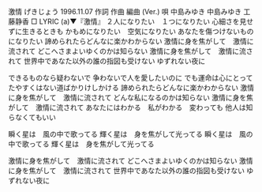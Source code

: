 激情
げきじょう
1996.11.07
作詞  作曲  編曲 (Ver.)   唄
中島みゆき   中島みゆき       工藤静香
□ LYRIC (a)▼『激情』
２人になりたい　１つになりたい
心細さを見せずに生きるときも
かもめになりたい　空気になりたい
あなたを傷つけないものになりたい
諦められたらどんなに楽かわからない
激情に身を焦がして　激情に流されて
どこへさまよいゆくのかは知らない
激情に身を焦がして　激情に流されて
世界中であなた以外の誰の指図も受けない
ゆずれない夜に

できるものなら疑わないで
争わないで人を愛したいのに
でも運命は心にとって
たやすくはない道ばかりけしかける
諦められたらどんなに楽かわからない
激情に身を焦がして　激情に流されて
どんな私になるのかは知らない
激情に身を焦がして　激情に流されて
あなたにはわかる　私がわかる　変わっても
他人は知らなくてもいい

瞬く星は　風の中で歌ってる
輝く星は　身を焦がして光ってる
瞬く星は　風の中で歌ってる
輝く星は　身を焦がして光ってる

激情に身を焦がして　激情に流されて
どこへさまよいゆくのかは知らない
激情に身を焦がして　激情に流されて
世界中であなた以外の誰の指図も受けない
ゆずれない夜に